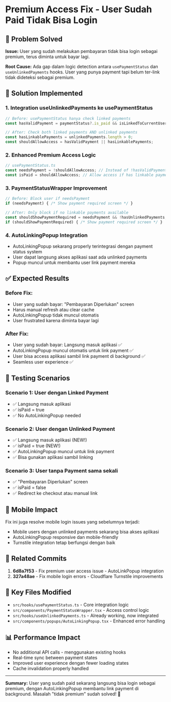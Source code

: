 # Premium Access Fix - User Sudah Paid Tidak Bisa Login

## 🚨 **Problem Solved**

**Issue:** User yang sudah melakukan pembayaran tidak bisa login sebagai premium, terus diminta untuk bayar lagi.

**Root Cause:** Ada gap dalam logic detection antara `usePaymentStatus` dan `useUnlinkedPayments` hooks. User yang punya payment tapi belum ter-link tidak dideteksi sebagai premium.

## 🔧 **Solution Implemented**

### 1. **Integration useUnlinkedPayments ke usePaymentStatus**
```typescript
// Before: usePaymentStatus hanya check linked payments
const hasValidPayment = paymentStatus?.is_paid && isLinkedToCurrentUser;

// After: Check both linked payments AND unlinked payments  
const hasLinkablePayments = unlinkedPayments.length > 0;
const shouldAllowAccess = hasValidPayment || hasLinkablePayments;
```

### 2. **Enhanced Premium Access Logic**
```typescript
// usePaymentStatus.ts
const needsPayment = !shouldAllowAccess; // Instead of !hasValidPayment
const isPaid = shouldAllowAccess; // Allow access if has linkable payments
```

### 3. **PaymentStatusWrapper Improvement** 
```typescript
// Before: Block user if needsPayment
if (needsPayment) { /* Show payment required screen */ }

// After: Only block if no linkable payments available
const shouldShowPaymentRequired = needsPayment && !hasUnlinkedPayments;
if (shouldShowPaymentRequired) { /* Show payment required screen */ }
```

### 4. **AutoLinkingPopup Integration**
- AutoLinkingPopup sekarang properly terintegrasi dengan payment status system
- User dapat langsung akses aplikasi saat ada unlinked payments
- Popup muncul untuk membantu user link payment mereka

## ✅ **Expected Results**

### **Before Fix:**
- User yang sudah bayar: "Pembayaran Diperlukan" screen
- Harus manual refresh atau clear cache  
- AutoLinkingPopup tidak muncul otomatis
- User frustrated karena diminta bayar lagi

### **After Fix:**
- User yang sudah bayar: Langsung masuk aplikasi ✅
- AutoLinkingPopup muncul otomatis untuk link payment ✅
- User bisa access aplikasi sambil link payment di background ✅ 
- Seamless user experience ✅

## 🧪 **Testing Scenarios**

### **Scenario 1: User dengan Linked Payment**
- ✅ Langsung masuk aplikasi
- ✅ isPaid = true
- ✅ No AutoLinkingPopup needed

### **Scenario 2: User dengan Unlinked Payment**  
- ✅ Langsung masuk aplikasi (NEW!)
- ✅ isPaid = true (NEW!)
- ✅ AutoLinkingPopup muncul untuk link payment
- ✅ Bisa gunakan aplikasi sambil linking

### **Scenario 3: User tanpa Payment sama sekali**
- ✅ "Pembayaran Diperlukan" screen
- ✅ isPaid = false
- ✅ Redirect ke checkout atau manual link

## 📱 **Mobile Impact**

Fix ini juga resolve mobile login issues yang sebelumnya terjadi:
- Mobile users dengan unlinked payments sekarang bisa akses aplikasi
- AutoLinkingPopup responsive dan mobile-friendly
- Turnstile integration tetap berfungsi dengan baik

## 🔗 **Related Commits**

1. **6d8a7f53** - Fix premium user access issue - AutoLinkPopup integration
2. **327a48ae** - Fix mobile login errors - Cloudflare Turnstile improvements

## 🎯 **Key Files Modified**

- `src/hooks/usePaymentStatus.ts` - Core integration logic
- `src/components/PaymentStatusWrapper.tsx` - Access control logic  
- `src/hooks/useUnlinkedPayments.ts` - Already working, now integrated
- `src/components/popups/AutoLinkingPopup.tsx` - Enhanced error handling

## 📊 **Performance Impact**

- No additional API calls - menggunakan existing hooks
- Real-time sync between payment states
- Improved user experience dengan fewer loading states
- Cache invalidation properly handled

---

**Summary:** User yang sudah paid sekarang langsung bisa login sebagai premium, dengan AutoLinkingPopup membantu link payment di background. Masalah "tidak premium" sudah solved! 🎉
